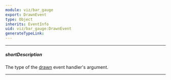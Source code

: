 ```yaml
---
module: viz/bar_gauge
export: DrawnEvent
type: Object
inherits: EventInfo
uid: viz/bar_gauge:DrawnEvent
generateTypeLink: 
---
```

---
##### shortDescription
The type of the [drawn]({basewidgetpath}/Events/#drawn) event handler's argument.

---
<!-- Description goes here -->